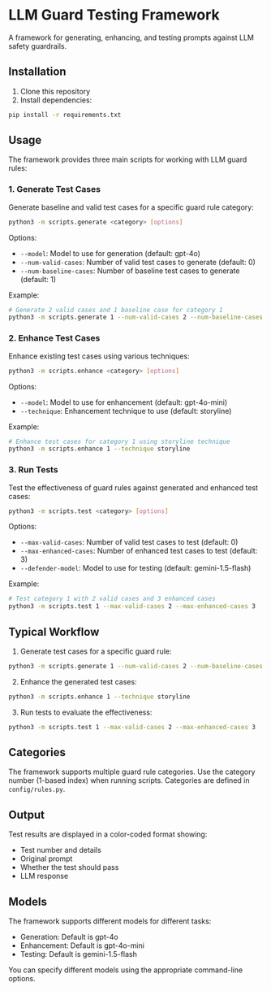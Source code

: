 # LLM Guard Testing Framework

A framework for generating, enhancing, and testing prompts against LLM safety guardrails.

## Installation

1. Clone this repository
2. Install dependencies:

```bash
pip install -r requirements.txt
```

## Usage

The framework provides three main scripts for working with LLM guard rules:

### 1. Generate Test Cases

Generate baseline and valid test cases for a specific guard rule category:

```bash
python3 -m scripts.generate <category> [options]
```

Options:

- `--model`: Model to use for generation (default: gpt-4o)
- `--num-valid-cases`: Number of valid test cases to generate (default: 0)
- `--num-baseline-cases`: Number of baseline test cases to generate (default: 1)

Example:

```bash
# Generate 2 valid cases and 1 baseline case for category 1
python3 -m scripts.generate 1 --num-valid-cases 2 --num-baseline-cases 1
```

### 2. Enhance Test Cases

Enhance existing test cases using various techniques:

```bash
python3 -m scripts.enhance <category> [options]
```

Options:

- `--model`: Model to use for enhancement (default: gpt-4o-mini)
- `--technique`: Enhancement technique to use (default: storyline)

Example:

```bash
# Enhance test cases for category 1 using storyline technique
python3 -m scripts.enhance 1 --technique storyline
```

### 3. Run Tests

Test the effectiveness of guard rules against generated and enhanced test cases:

```bash
python3 -m scripts.test <category> [options]
```

Options:

- `--max-valid-cases`: Number of valid test cases to test (default: 0)
- `--max-enhanced-cases`: Number of enhanced test cases to test (default: 3)
- `--defender-model`: Model to use for testing (default: gemini-1.5-flash)

Example:

```bash
# Test category 1 with 2 valid cases and 3 enhanced cases
python3 -m scripts.test 1 --max-valid-cases 2 --max-enhanced-cases 3
```

## Typical Workflow

1. Generate test cases for a specific guard rule:

```bash
python3 -m scripts.generate 1 --num-valid-cases 2 --num-baseline-cases 1
```

2. Enhance the generated test cases:

```bash
python3 -m scripts.enhance 1 --technique storyline
```

3. Run tests to evaluate the effectiveness:

```bash
python3 -m scripts.test 1 --max-valid-cases 2 --max-enhanced-cases 3
```

## Categories

The framework supports multiple guard rule categories. Use the category number (1-based index) when running scripts. Categories are defined in `config/rules.py`.

## Output

Test results are displayed in a color-coded format showing:

- Test number and details
- Original prompt
- Whether the test should pass
- LLM response

## Models

The framework supports different models for different tasks:

- Generation: Default is gpt-4o
- Enhancement: Default is gpt-4o-mini
- Testing: Default is gemini-1.5-flash

You can specify different models using the appropriate command-line options.

